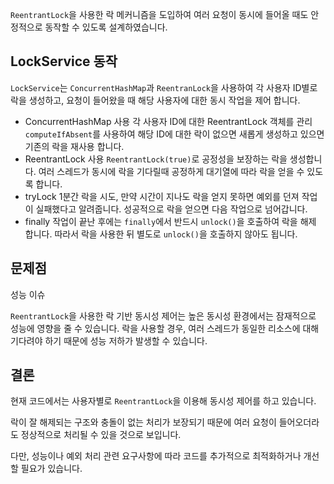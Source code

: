 `ReentrantLock`을 사용한 락 메커니즘을 도입하여 여러 요청이 동시에 들어올 때도 안정적으로 동작할 수 있도록 설계하였습니다.

## LockService 동작

`LockService`는 `ConcurrentHashMap`과 `ReentranLock`을 사용하여 각 사용자 ID별로 락을 생성하고, 요청이 들어왔을 때 해당 사용자에 대한 동시 작업을 제어 합니다.

- ConcurrentHashMap 사용
  각 사용자 ID에 대한 ReentrantLock 객체를 관리
  `computeIfAbsent`를 사용하여 해당 ID에 대한 락이 없으면 새롭게 생성하고 있으면 기존의 락을 재사용 합니다.
- ReentrantLock 사용
  `ReentrantLock(true)`로 공정성을 보장하는 락을 생성합니다. 여러 스레드가 동시에 락을 기다릴때 공정하게 대기열에 따라 락을 얻을 수 있도록 합니다.
- tryLock
  1분간 락을 시도, 만약 시간이 지나도 락을 얻지 못하면 예외를 던져 작업이 실패했다고 알려줍니다.
  성공적으로 락을 얻으면 다음 작업으로 넘어갑니다.
- finally
  작업이 끝난 후에는 `finally`에서 반드시 `unlock()`을 호출하여 락을 해제 합니다. 따라서 락을 사용한 뒤 별도로 `unlock()`을 호출하지 않아도 됩니다.

## 문제점

성능 이슈

`ReentrantLock`을 사용한 락 기반 동시성 제어는 높은 동시성 환경에서는 잠재적으로 성능에 영향을 줄 수 있습니다. 락을 사용할 경우, 여러 스레드가 동일한 리소스에 대해 기다려야 하기 때문에 성능 저하가 발생할 수 있습니다.

## 결론

현재 코드에서는 사용자별로 `ReentrantLock`을 이용해 동시성 제어를 하고 있습니다.

락이 잘 해제되는 구조와 충돌이 없는 처리가 보장되기 때문에 여러 요청이 들어오더라도 정상적으로 처리될 수 있을 것으로 보입니다.

다만, 성능이나 예외 처리 관련 요구사항에 따라 코드를 추가적으로 최적화하거나 개선할 필요가 있습니다.